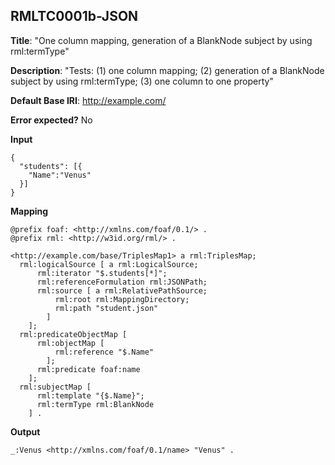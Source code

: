 ## RMLTC0001b-JSON

**Title**: "One column mapping, generation of a BlankNode subject by using rml:termType"

**Description**: "Tests: (1) one column mapping; (2) generation of a BlankNode subject by using rml:termType; (3) one column to one property"

**Default Base IRI**: http://example.com/

**Error expected?** No

**Input**
```
{
  "students": [{
    "Name":"Venus"
  }]
}

```

**Mapping**
```
@prefix foaf: <http://xmlns.com/foaf/0.1/> .
@prefix rml: <http://w3id.org/rml/> .

<http://example.com/base/TriplesMap1> a rml:TriplesMap;
  rml:logicalSource [ a rml:LogicalSource;
      rml:iterator "$.students[*]";
      rml:referenceFormulation rml:JSONPath;
      rml:source [ a rml:RelativePathSource;
          rml:root rml:MappingDirectory;
          rml:path "student.json"
        ]
    ];
  rml:predicateObjectMap [
      rml:objectMap [
          rml:reference "$.Name"
        ];
      rml:predicate foaf:name
    ];
  rml:subjectMap [
      rml:template "{$.Name}";
      rml:termType rml:BlankNode
    ] .

```

**Output**
```
_:Venus <http://xmlns.com/foaf/0.1/name> "Venus" .


```

